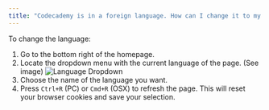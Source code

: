 ```yaml
---
title: "Codecademy is in a foreign language. How can I change it to my language?"
---
```


To change the language:

  1. Go to the bottom right of the homepage.
  2. Locate the dropdown menu with the current language of the page. (See image)
![Language Dropdown](https://raw.github.com/RyzacInc/help.codecademy.com/master/published/_assets/_img/codecademy-is-in-a-foreign-language.png)
  3. Choose the name of the language you want.
  4. Press `Ctrl+R` (PC) or `Cmd+R` (OSX) to refresh the page. This will reset your browser cookies and save your selection.
